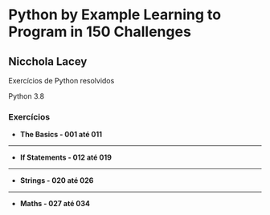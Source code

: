 # Python by Example Learning to Program in 150 Challenges

## Nicchola Lacey

Exercícios de Python resolvidos 

Python 3.8

### Exercícios

* **The Basics      - 001 até 011**
---
* **If Statements   - 012 até 019**
---
* **Strings         - 020 até 026**
---
* **Maths           - 027 até 034**
